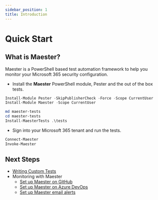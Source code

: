```yaml
---
sidebar_position: 1
title: Introduction
---
```


# Quick Start

## What is Maester?

Maester is a PowerShell based test automation framework to help you monitor your Microsoft 365 security configuration.


- Install the **Maester** PowerShell module, Pester and the out of the box tests.

```powershell
Install-Module Pester -SkipPublisherCheck -Force -Scope CurrentUser
Install-Module Maester -Scope CurrentUser

md maester-tests
cd maester-tests
Install-MaesterTests .\tests
```

- Sign into your Microsoft 365 tenant and run the tests.

```powershell
Connect-Maester
Invoke-Maester
```

## Next Steps

- [Writing Custom Tests](/docs/writing-tests)
- Monitoring with Maester
  - [Set up Maester on GitHub](/docs/monitoring/github)
  - [Set up Maester on Azure DevOps](/docs/monitoring/azure-devops)
  - [Set up Maester email alerts](/docs/monitoring/email)

